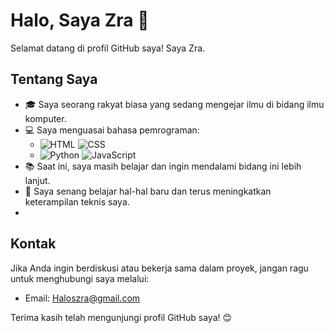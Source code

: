 <!-- @format -->

# Halo, Saya Zra 👋

Selamat datang di profil GitHub saya! Saya Zra.

## Tentang Saya

- 🎓 Saya seorang rakyat biasa yang sedang mengejar ilmu di bidang ilmu komputer.
- 💻 Saya menguasai bahasa pemrograman:
  - ![HTML](https://img.shields.io/badge/-HTML-orange?logo=html5&logoColor=white) ![CSS](https://img.shields.io/badge/-CSS-blueviolet?logo=css3&logoColor=white)
  - ![Python](https://img.shields.io/badge/-Python-blue?logo=python&logoColor=white) ![JavaScript](https://img.shields.io/badge/-JavaScript-yellow?logo=javascript&logoColor=white)
- 📚 Saat ini, saya masih belajar dan ingin mendalami bidang ini lebih lanjut.
- 🌱 Saya senang belajar hal-hal baru dan terus meningkatkan keterampilan teknis saya.
- 
## Kontak

Jika Anda ingin berdiskusi atau bekerja sama dalam proyek, jangan ragu untuk menghubungi saya melalui:
- Email: Haloszra@gmail.com 

Terima kasih telah mengunjungi profil GitHub saya! 😊

